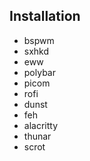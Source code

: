 ## Installation
  * bspwm
  * sxhkd
  * eww
  * polybar
  * picom
  * rofi
  * dunst
  * feh
  * alacritty
  * thunar
  * scrot
